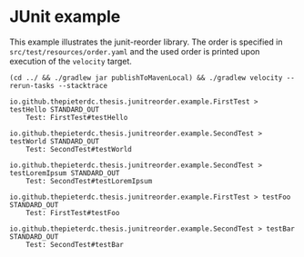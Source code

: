# JUnit example

This example illustrates the junit-reorder library. The order is specified in `src/test/resources/order.yaml` and the used order is printed upon execution of the `velocity` target.

```shell script
(cd ../ && ./gradlew jar publishToMavenLocal) && ./gradlew velocity --rerun-tasks --stacktrace
```

```text
io.github.thepieterdc.thesis.junitreorder.example.FirstTest > testHello STANDARD_OUT
    Test: FirstTest#testHello

io.github.thepieterdc.thesis.junitreorder.example.SecondTest > testWorld STANDARD_OUT
    Test: SecondTest#testWorld

io.github.thepieterdc.thesis.junitreorder.example.SecondTest > testLoremIpsum STANDARD_OUT
    Test: SecondTest#testLoremIpsum

io.github.thepieterdc.thesis.junitreorder.example.FirstTest > testFoo STANDARD_OUT
    Test: FirstTest#testFoo

io.github.thepieterdc.thesis.junitreorder.example.SecondTest > testBar STANDARD_OUT
    Test: SecondTest#testBar
```